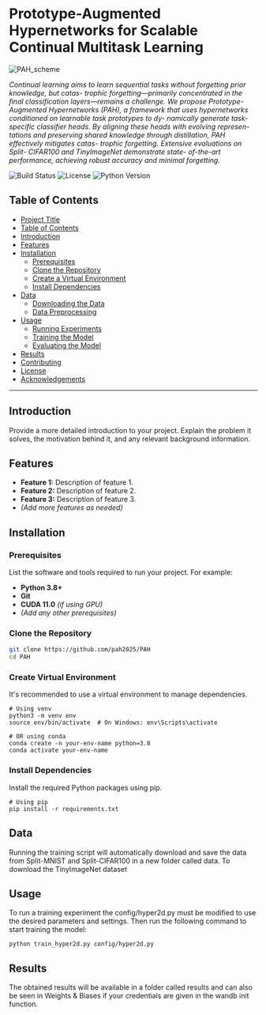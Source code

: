 # Prototype-Augmented Hypernetworks for Scalable Continual Multitask Learning

![PAH_scheme](https://github.com/user-attachments/assets/fafbe56a-a5c4-472d-8fcb-c45fd522ee78)

_Continual learning aims to learn sequential tasks
without forgetting prior knowledge, but catas-
trophic forgetting—primarily concentrated in the
final classification layers—remains a challenge.
We propose Prototype-Augmented Hypernetworks
(PAH), a framework that uses hypernetworks
conditioned on learnable task prototypes to dy-
namically generate task-specific classifier heads.
By aligning these heads with evolving represen-
tations and preserving shared knowledge through
distillation, PAH effectively mitigates catas-
trophic forgetting. Extensive evaluations on Split-
CIFAR100 and TinyImageNet demonstrate state-
of-the-art performance, achieving robust accuracy
and minimal forgetting._

![Build Status](https://img.shields.io/badge/build-passing-brightgreen)
![License](https://img.shields.io/badge/license-MIT-blue.svg)
![Python Version](https://img.shields.io/badge/python-3.8%2B-blue.svg)

## Table of Contents

- [Project Title](#project-title)
- [Table of Contents](#table-of-contents)
- [Introduction](#introduction)
- [Features](#features)
- [Installation](#installation)
  - [Prerequisites](#prerequisites)
  - [Clone the Repository](#clone-the-repository)
  - [Create a Virtual Environment](#create-a-virtual-environment)
  - [Install Dependencies](#install-dependencies)
- [Data](#data)
  - [Downloading the Data](#downloading-the-data)
  - [Data Preprocessing](#data-preprocessing)
- [Usage](#usage)
  - [Running Experiments](#running-experiments)
  - [Training the Model](#training-the-model)
  - [Evaluating the Model](#evaluating-the-model)
- [Results](#results)
- [Contributing](#contributing)
- [License](#license)
- [Acknowledgements](#acknowledgements)

---

## Introduction

Provide a more detailed introduction to your project. Explain the problem it solves, the motivation behind it, and any relevant background information.

## Features

- **Feature 1:** Description of feature 1.
- **Feature 2:** Description of feature 2.
- **Feature 3:** Description of feature 3.
- *(Add more features as needed)*

## Installation

### Prerequisites

List the software and tools required to run your project. For example:

- **Python 3.8+**
- **Git**
- **CUDA 11.0** _(if using GPU)_
- *(Add any other prerequisites)*

### Clone the Repository

```bash
git clone https://github.com/pah2025/PAH
cd PAH
```

### Create Virtual Environment

It's recommended to use a virtual environment to manage dependencies.

```
# Using venv
python3 -m venv env
source env/bin/activate  # On Windows: env\Scripts\activate

# OR using conda
conda create -n your-env-name python=3.8
conda activate your-env-name
```

### Install Dependencies

Install the required Python packages using pip.

```
# Using pip
pip install -r requirements.txt
```

## Data

Running the training script will automatically download and save the data from Split-MNIST and Split-CIFAR100 in a new folder called data. To download the TinyImageNet dataset 

## Usage

To run a training experiment the config/hyper2d.py must be modified to use the desired parameters and settings. Then run the following command to start training the model:

```
python train_hyper2d.py config/hyper2d.py
```

## Results

The obtained results will be available in a folder called results and can also be seen in Weights & Biases if your credentials are given in the wandb init function.


